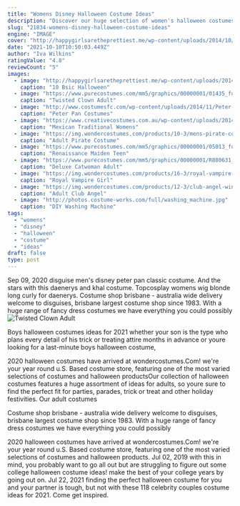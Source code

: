 ```yaml
---
title: "Womens Disney Halloween Costume Ideas"
description: "Discover our huge selection of women's halloween costumes that are perfect for ladies of all shapes and sizes. We carry unique styles from sexy costumes to full coverage costumes. We have costume"
slug: "21834-womens-disney-halloween-costume-ideas"
engine: "IMAGE"
cover: "http://happygirlsaretheprettiest.me/wp-content/uploads/2014/10/basic-bitch-halloween-costume-minni-mouse.jpg"
date: "2021-10-10T10:50:03.449Z"
author: "Iva Wilkins"
ratingValue: "4.8"
reviewCount: "5"
images:
  - image: "http://happygirlsaretheprettiest.me/wp-content/uploads/2014/10/basic-bitch-halloween-costume-minni-mouse.jpg"
    caption: "10 Bsic Halloween"
  - image: "https://www.purecostumes.com/mm5/graphics/00000001/01435_full_1.jpg"
    caption: "Twisted Clown Adult"
  - image: "http://www.costumesfc.com/wp-content/uploads/2014/11/Peter-Pan-Costumes.jpg"
    caption: "Peter Pan Costumes"
  - image: "https://www.creativecostumes.com.au/wp-content/uploads/2014/07/RWP_103_web.jpg"
    caption: "Mexican Traditional Womens"
  - image: "https://img.wondercostumes.com/products/10-3/mens-pirate-costume.jpg"
    caption: "Adult Pirate Costume"
  - image: "https://www.purecostumes.com/mm5/graphics/00000001/05013_full_1.jpg"
    caption: "Renaissance Maiden Teen"
  - image: "https://www.purecostumes.com/mm5/graphics/00000001/R880631_full_1.jpg"
    caption: "Deluxe Catwoman Adult"
  - image: "https://img.wondercostumes.com/products/16-3/royal-vampire-girl-costume-536.jpg"
    caption: "Royal Vampire Girl"
  - image: "https://img.wondercostumes.com/products/12-3/club-angel-wings-costume.jpg"
    caption: "Adult Club Angel"
  - image: "http://photos.costume-works.com/full/washing_machine.jpg"
    caption: "DIY Washing Machine"
tags:
  - "womens"
  - "disney"
  - "halloween"
  - "costume"
  - "ideas"
draft: false
type: post
---
```


Sep 09, 2020 disguise men's disney peter pan classic costume.  And the stars with this daenerys and khal costume. Topcosplay womens wig blonde long curly for daenerys. Costume shop brisbane - australia wide delivery welcome to disguises, brisbane largest costume shop since 1983. With a huge range of fancy dress costumes we have everything you could possibly
![Twisted Clown Adult](https://www.purecostumes.com/mm5/graphics/00000001/01435_full_1.jpg "Twisted Clown Adult")

Boys halloween costumes ideas for 2021 whether your son is the type who plans every detail of his trick or treating attire months in advance or youre looking for a last-minute boys halloween costume,
<!--inArticleAds-->

<!--galleryOne-->

2020 halloween costumes have arrived at wondercostumes.Com! we're your year round u.S. Based costume store, featuring one of the most varied selections of costumes and halloween productsOur collection of halloween costumes features a huge assortment of ideas for adults, so youre sure to find the perfect fit for parties, parades, trick or treat and other holiday festivities. Our adult costumes
<!--inArticleAds-->

<!--galleryTwo-->

Costume shop brisbane - australia wide delivery welcome to disguises, brisbane largest costume shop since 1983. With a huge range of fancy dress costumes we have everything you could possibly
<!--galleryThree-->

2020 halloween costumes have arrived at wondercostumes.Com! we're your year round u.S. Based costume store, featuring one of the most varied selections of costumes and halloween products. Jul 02, 2019 with this in mind, you probably want to go all out but are struggling to figure out some college halloween costume ideas! make the best of your college years by going out on. Jul 22, 2021 finding the perfect halloween costume for you and your partner is tough, but not with these 118 celebrity couples costume ideas for 2021. Come get inspired.